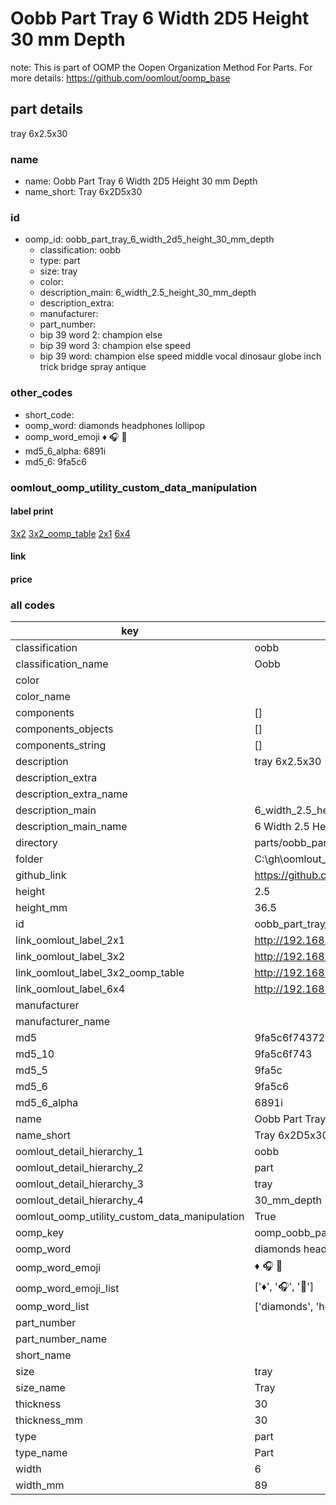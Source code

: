 # Oobb Part Tray 6 Width 2D5 Height 30 mm Depth  

note: This is part of OOMP the Oopen Organization Method For Parts. For more details: https://github.com/oomlout/oomp_base

##  part details
  



tray 6x2.5x30



### name
* name: Oobb Part Tray 6 Width 2D5 Height 30 mm Depth
* name_short: Tray 6x2D5x30 
### id
* oomp_id: oobb_part_tray_6_width_2d5_height_30_mm_depth
  * classification: oobb
  * type: part
  * size: tray
  * color: 
  * description_main: 6_width_2.5_height_30_mm_depth
  * description_extra: 
  * manufacturer: 
  * part_number: 
  * bip 39 word 2: champion else
  * bip 39 word 3: champion else speed
  * bip 39 word: champion else speed middle vocal dinosaur globe inch trick bridge spray antique

### other_codes
* short_code: 
* oomp_word: diamonds headphones lollipop
* oomp_word_emoji :diamonds: :headphones: :lollipop:
* md5_6_alpha: 6891i
* md5_6: 9fa5c6






### oomlout_oomp_utility_custom_data_manipulation
#### label print
[3x2](http://192.168.1.245:1112/?label=oomp%206891i)
[3x2_oomp_table](http://192.168.1.108:1112/?label=oomp%206891i)
[2x1](http://192.168.1.242:1112/?label=oomp%206891i)
[6x4](http://192.168.1.55:1112/?label=oomp%206891i)    

#### link

                              

#### price







### all codes 
| key | value |  
| --- | --- |  
| classification | oobb |  
| classification_name | Oobb |  
| color |  |  
| color_name |  |  
| components | [] |  
| components_objects | [] |  
| components_string | [] |  
| description | tray 6x2.5x30 |  
| description_extra |  |  
| description_extra_name |  |  
| description_main | 6_width_2.5_height_30_mm_depth |  
| description_main_name | 6 Width 2.5 Height 30 mm Depth |  
| directory | parts/oobb_part_tray_6_width_2d5_height_30_mm_depth |  
| folder | C:\gh\oomlout_oobb_version_4_generated_parts\parts\oobb_part_tray_6_width_2d5_height_30_mm_depth |  
| github_link | https://github.com/oomlout/oomlout_oomp_part_src/tree/main/parts/oobb_part_tray_6_width_2d5_height_30_mm_depth |  
| height | 2.5 |  
| height_mm | 36.5 |  
| id | oobb_part_tray_6_width_2d5_height_30_mm_depth |  
| link_oomlout_label_2x1 | http://192.168.1.242:1112/?label=oomp%206891i |  
| link_oomlout_label_3x2 | http://192.168.1.245:1112/?label=oomp%206891i |  
| link_oomlout_label_3x2_oomp_table | http://192.168.1.108:1112/?label=oomp%206891i |  
| link_oomlout_label_6x4 | http://192.168.1.55:1112/?label=oomp%206891i |  
| manufacturer |  |  
| manufacturer_name |  |  
| md5 | 9fa5c6f743724c68f9faa8c5a2120930 |  
| md5_10 | 9fa5c6f743 |  
| md5_5 | 9fa5c |  
| md5_6 | 9fa5c6 |  
| md5_6_alpha | 6891i |  
| name | Oobb Part Tray 6 Width 2D5 Height 30 mm Depth |  
| name_short | Tray 6x2D5x30  |  
| oomlout_detail_hierarchy_1 | oobb |  
| oomlout_detail_hierarchy_2 | part |  
| oomlout_detail_hierarchy_3 | tray |  
| oomlout_detail_hierarchy_4 | 30_mm_depth |  
| oomlout_oomp_utility_custom_data_manipulation | True |  
| oomp_key | oomp_oobb_part_tray_6_width_2d5_height_30_mm_depth |  
| oomp_word | diamonds headphones lollipop |  
| oomp_word_emoji | :diamonds: :headphones: :lollipop: |  
| oomp_word_emoji_list | [':diamonds:', ':headphones:', ':lollipop:'] |  
| oomp_word_list | ['diamonds', 'headphones', 'lollipop'] |  
| part_number |  |  
| part_number_name |  |  
| short_name |  |  
| size | tray |  
| size_name | Tray |  
| thickness | 30 |  
| thickness_mm | 30 |  
| type | part |  
| type_name | Part |  
| width | 6 |  
| width_mm | 89 |  
